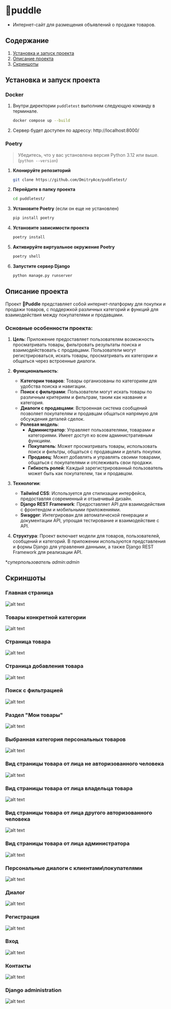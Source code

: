 # 🍇puddle
- Интернет-сайт для размещения объявлений о продаже товаров. 
## Содержание
1. [Установка и запуск проекта](#установка-и-запуск-проекта)
2. [Описание проекта](#описание-проекта)
3. [Скриншоты](#скриншоты)

## Установка и запуск проекта
### Docker
1. Внутри директории `puddletest` выполним следующую команду в терминале.
   ```bash
   docker compose up --build
   ```
2. Сервер будет доступен по адрессу: http://localhost:8000/
### Poetry
>Убедитесь, что у вас установлена версия Python 3.12 или выше. (`python --version`)
1. **Клонируйте репозиторий**
   ```bash
   git clone https://github.com/DmitryAce/puddletest/
   ```

2. **Перейдите в папку проекта**
   ```bash
   cd puddletest/
   ```

3. **Установите Poetry** (если он еще не установлен)
   ```bash
   pip install poetry
   ```

4. **Установите зависимости проекта**
   ```bash
   poetry install
   ```

5. **Активируйте виртуальное окружение Poetry**
   ```bash
   poetry shell
   ```

6. **Запустите сервер Django**
   ```bash
   python manage.py runserver
   ```

## Описание проекта
Проект **🍇Puddle** представляет собой интернет-платформу для покупки и продажи товаров, с поддержкой различных категорий и функций для взаимодействия между покупателями и продавцами.
### Основные особенности проекта:

1. **Цель**: Приложение предоставляет пользователям возможность просматривать товары, фильтровать результаты поиска и взаимодействовать с продавцами. Пользователи могут регистрироваться, искать товары, просматривать их категории и общаться через встроенные диалоги.

2. **Функциональность**:
   - **Категории товаров**: Товары организованы по категориям для удобства поиска и навигации.
   - **Поиск с фильтрами**: Пользователи могут искать товары по различным критериям и фильтрам, таким как название и категория.
   - **Диалоги с продавцами**: Встроенная система сообщений позволяет покупателям и продавцам общаться напрямую для обсуждения деталей сделок.
   - **Ролевая модель**:
     - **Администратор**: Управляет пользователями, товарами и категориями. Имеет доступ ко всем административным функциям.
     - **Покупатель**: Может просматривать товары, использовать поиск и фильтры, общаться с продавцами и делать покупки.
     - **Продавец**: Может добавлять и управлять своими товарами, общаться с покупателями и отслеживать свои продажи.
     - **Гибкость ролей**: Каждый зарегистрированный пользователь может быть как покупателем, так и продавцом.

3. **Технологии**:
   - **Tailwind CSS**: Используется для стилизации интерфейса, предоставляя современный и отзывчивый дизайн.
   - **Django REST Framework**: Предоставляет API для взаимодействия с фронтендом и мобильными приложениями.
   - **Swagger**: Интегрирован для автоматической генерации и документации API, упрощая тестирование и взаимодействие с API.

4. **Структура**: Проект включает модели для товаров, пользователей, сообщений и категорий. В приложении используются представления и формы Django для управления данными, а также Django REST Framework для реализации API.

\**суперпользователь admin:admin*

## Скриншоты
### Главная страница
![alt text](img/image-1.png)
### Товары конкретной категории
![alt text](img/image-7.png)
### Страница товара
![alt text](img/image-2.png)
### Страница добавления товара
![alt text](img/image-3.png)
### Поиск с фильтрацией
![alt text](img/image-4.png)
### Раздел "Мои товары"
![alt text](img/image-5.png)
### Выбранная категория персональных товаров
![alt text](img/image-6.png)
### Вид страницы товара от лица не авторизованного человека
![alt text](img/image-8.png)
### Вид страницы товара от лица владельца товара
![alt text](img/image-9.png)
### Вид страницы товара от лица другого авторизованного человека
![alt text](img/image-10.png)
### Вид страницы товара от лица администратора
![alt text](img/image-11.png)
### Персональные диалоги с клиентами\покупателями
![alt text](img/image-12.png)
### Диалог
![alt text](img/image-13.png)
### Регистрация
![alt text](img/image-14.png)
### Вход
![alt text](img/image-15.png)
### Контакты
![alt text](img/image-16.png)
### Django administration
![alt text](img/image-17.png)

